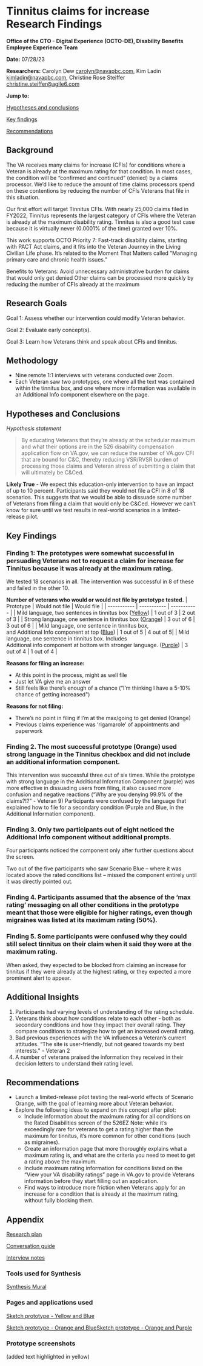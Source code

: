  # Tinnitus claims for increase Research Findings 

**Office of the CTO - Digital Experience (OCTO-DE), Disability Benefits Employee Experience Team**

**Date:** 07/28/23

**Researchers:** Carolyn Dew carolyn@navapbc.com, Kim Ladin kimladin@navapbc.com, Christine Rose Steiffer christine.steiffer@agile6.com

**Jump to:**

[Hypotheses and conclusions](#hypotheses-and-conclusions)

[Key findings](#key-findings)

[Recommendations](#recommendations)
<br>
## Background 
The VA receives many claims for increase (CFIs) for conditions where a Veteran is already at the maximum rating for that condition. In most cases, the condition will be “confirmed and continued” (denied) by a claims processor. We’d like to reduce the amount of time claims processors spend on these contentions by reducing the number of CFIs Veterans that file in this situation.

Our first effort will target Tinnitus CFIs. With nearly 25,000 claims filed in FY2022, Tinnitus represents the largest category of CFIs where the Veteran is already at the maximum disability rating. Tinnitus is also a good test case because it is virtually never (0.0001% of the time) granted over 10%.

This work supports OCTO Priority 7: Fast-track disability claims, starting with PACT Act claims, and it fits into the Veteran Journey in the Living Civilian Life phase. It’s related to the Moment That Matters called “Managing primary care and chronic health issues.” 

Benefits to Veterans: 
Avoid unnecessary administrative burden for claims that would only get denied
Other claims can be processed more quickly by reducing the number of CFIs already at the maximum
## Research Goals
Goal 1: Assess whether our intervention could modify Veteran behavior. 

Goal 2: Evaluate early concept(s).

Goal 3: Learn how Veterans think and speak about CFIs and tinnitus.

## Methodology 
* Nine remote 1:1 interviews with veterans conducted over Zoom. 
* Each Veteran saw two prototypes, one where all the text was contained within the tinnitus box, and one where more information was available in an Additional Info component elsewhere on the page.

## Hypotheses and Conclusions
_Hypothesis statement_

> By educating Veterans that they’re already at the schedular maximum and what their options are in the 526 disability compensation application flow on VA.gov, we can reduce the number of VA.gov CFI that are bound for C&C, thereby reducing VSR/RVSR burden of processing those claims and Veteran stress of submitting a claim that will ultimately be C&Ced.

**Likely True** - We expect this education-only intervention to have an impact of up to 10 percent. Participants said they would not file a CFI in 8 of 18 scenarios. This suggests that we would be able to dissuade some number of Veterans from filing a claim that would only be C&Ced. However we can’t know for sure until we test results in real-world scenarios in a limited-release pilot. 

## Key Findings

### Finding 1: The prototypes were somewhat successful in persuading Veterans not to request a claim for increase for Tinnitus because it was already at the maximum rating.
We tested 18 scenarios in all. The intervention was successful in 8 of these and failed in the other 10.

**Number of veterans who would or would not file by prototype tested.**
| Prototype      | Would not file | Would file |
| ----------- | ----------- | ----------- |
| Mild language, two sentences in tinnitus box ([Yellow]())    | 1 out of 3 | 2 out of 3 |
| Strong language, one sentence in tinnitus box ([Orange]())     | 3 out of 6 | 3 out of 6 |
| Mild language, one sentence in tinnitus box, </br> and Additional Info component at top ([Blue]())    | 1 out of 5 | 4 out of 5|
| Mild language, one sentence in tinnitus box. Includes  </br>Additional info component at bottom with stronger language. ([Purple]())    | 3 out of 4 | 1 out of 4 |

**Reasons for filing an increase:**
* At this point in the process, might as well file
* Just let VA give me an answer
* Still feels like there’s enough of a chance (“I’m thinking I have a 5-10% chance of getting increased")

**Reasons for not filing:**
* There’s no point in filing if I’m at the max/going to get denied (Orange)
* Previous claims experience was ‘rigamarole’ of appointments and paperwork 

### Finding 2. The most successful prototype (Orange) used strong language in the Tinnitus checkbox and did not include an additional information component. 

This intervention was successful three out of six times. While the prototype with strong language in the Additional Information Component (purple) was more effective in dissuading users from filing, it also caused more confusion and negative reactions (“Why are you denying 99.9% of the claims?!?" - Veteran 9) 
Participants were confused by the language that explained how to file for a secondary condition (Purple and Blue, in the Additional Information component). 

### Finding 3. Only two participants out of eight noticed the Additional Info component without additional prompts.

Four participants noticed the component only after further questions about the screen.

Two out of the five participants who saw Scenario Blue – where it was located above the rated conditions list – missed the component entirely until it was directly pointed out. 

### Finding 4. Participants assumed that the absence of the ‘max rating’ messaging on all other conditions in the prototype meant that those were eligible for higher ratings, even though migraines was listed at its maximum rating (50%).

### Finding 5. Some participants were confused why they could still select tinnitus on their claim when it said they were at the maximum rating.

When asked, they expected to be blocked from claiming an increase for tinnitus if they were already at the highest rating, or they expected a more prominent alert to appear.

## Additional Insights
1. Participants had varying levels of understanding of the rating schedule.
2. Veterans think about how conditions relate to each other - both as secondary conditions and how they impact their overall rating. They compare conditions to strategize how to get an increased overall rating.
3. Bad previous experiences with the VA influences a Veteran’s current attitudes. “The site is user-friendly, but not geared towards my best interests." - Veteran 2
4. A number of veterans praised the information they received in their decision letters to understand their rating level. 
## Recommendations
* Launch a limited-release pilot testing the real-world effects of Scenario Orange, with the goal of learning more about Veteran behavior. 
* Explore the following ideas to expand on this concept after pilot: 
  * Include information about the maximum rating for all conditions on the Rated Disabilities screen of the 526EZ
Note: while it’s exceedingly rare for veterans to get a rating higher than the maximum for tinnitus, it’s more common for other conditions (such as migraines). 
  * Create an information page that more thoroughly explains what a maximum rating is, and what are the criteria you need to meet to get a rating above the maximum. 
  * Include maximum rating information for conditions listed on the “View your VA disability ratings” page in VA.gov to provide Veterans information before they start filling out an application.
  * Find ways to introduce more friction when Veterans apply for an increase for a condition that is already at the maximum rating, without fully blocking them.
## Appendix
[Research plan](https://github.com/department-of-veterans-affairs/va.gov-team/blob/master/products/disability/abd-vro/2023-06-max-CFI-discovery/2023-06-max-CFI-discovery-research-plan.md)

[Conversation guide](https://github.com/department-of-veterans-affairs/va.gov-team/blob/master/products/disability/abd-vro/2023-06-max-CFI-discovery/2023-06-max-CFI-discovery-conversation-guide.md)

[Interview notes](https://dvagov.sharepoint.com/:f:/r/sites/vaabdvro/Shared%20Documents/0%20-%20Benefits%[…]0and%20transcripts%20(Contains%20PII)?csf=1&web=1&e=ifuVcz)
### Tools used for Synthesis
[Synthesis Mural](https://app.mural.co/t/departmentofveteransaffairs9999/m/departmentofveteransaffairs9999/1689302928811/cb963247dbd1c9f4aa9842439693d513510069ad?wid=0-1689362846223&sender=carolyn1198)
### Pages and applications used

[Sketch prototype - Yellow and Blue](https://sketch.com/s/7b704520-bd67-4e58-8187-2164d7616bd4/a/1VxlAbp/play)

[Sketch prototype - Orange and Blue](https://sketch.com/s/7b704520-bd67-4e58-8187-2164d7616bd4/a/w5roKWw/play)[Sketch prototype - Orange and Purple](https://sketch.com/s/7b704520-bd67-4e58-8187-2164d7616bd4/a/3oGzdnz/play)

### Prototype screenshots 
(added text highlighted in yellow)


